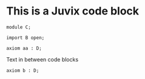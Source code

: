 # This is a Juvix code block

```juvix
module C;

import B open;

axiom aa : D;
```

Text in between code blocks

```juvix
axiom b : D;
```